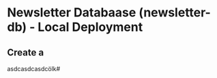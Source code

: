 # Newsletter Databaase (newsletter-db) - Local Deployment


## Create a 







asdcasdcasdcölk# 






